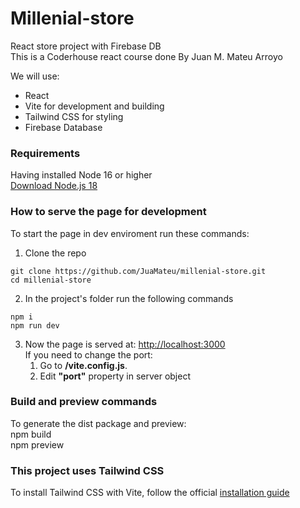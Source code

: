 # Millenial-store

React store project with Firebase DB    
This is a Coderhouse react course done By Juan M. Mateu Arroyo

We will use:
- React 
- Vite for development and building
- Tailwind CSS for styling 
- Firebase Database


### Requirements

Having installed Node 16 or higher    
[Download Node.js 18 ](https://nodejs.org/dist/v18.16.1/node-v18.16.1-x64.msi)

### How to serve the page for development

To start the page in dev enviroment run these commands:

1. Clone the repo
```
git clone https://github.com/JuaMateu/millenial-store.git   
cd millenial-store
```
2. In the project's folder run the following commands
```  
npm i   
npm run dev
```
3. Now the page is served at: [http://localhost:3000](http://localhost:3000)   
If you need to change the port:  
   1. Go to __/vite.config.js__. 
   2. Edit __"port"__ property in server object

### Build and preview commands 
To generate the dist package and preview:       
npm build  
npm preview

### This project uses Tailwind CSS

To install Tailwind CSS with Vite, follow the official [installation guide](https://tailwindcss.com/docs/guides/vite)   


